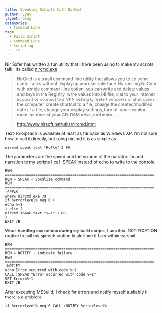 ```yaml
---
title: Speaking Scripts With NirCmd
author: Evan
layout: blog
categories:
  - Command Line
tags:
  - Build Script
  - Command Line
  - Scripting
  - TTS
---
```

 [1]: http://www.nirsoft.net/utils/nircmd.html
Nir Sofer has written a fun utility that I have been using to make my scripts talk.  Its called [nircmd.exe][1]

> NirCmd is a small command-line utility that allows you to do some useful tasks without displaying any user interface. By running NirCmd with simple command-line option, you can write and delete values and keys in the Registry, write values into INI file, dial to your internet account or connect to a VPN network, restart windows or shut down the computer, create shortcut to a file, change the created/modified date of a file, change your display settings, turn off your monitor, open the door of your CD-ROM drive, and more&#8230;
>
> http://www.nirsoft.net/utils/nircmd.html

Text-To-Speach is available at least as far back as Windows XP. I&#8217;m not sure how to call it directly, but using nircmd it is as simple as



```Shell
nircmd speak text "Hello" 2 60
```

The parameters are the speed and the volume of the narrator. To add narration to my scripts I call :SPEAK instead of echo to write to the console.

```Shell
REM =====================================================================
REM = SPEAK - vocalize command
REM =====================================================================
:SPEAK
where nircmd.exe /Q
if %errorlevel% neq 0 (
echo %~1
) else (
nircmd speak text "%~1" 2 60
)
EXIT /B
```

When handling exceptions during my build scripts, I use this :NOTIFICATION routine to call my speech routine to alert me if I am within earshot.

```Shell
REM =====================================================================
REM = NOTIFY - indicate failure
REM =====================================================================
:NOTIFY
echo Error occurred with code %~1
CALL :SPEAK "Error occurred with code %~1"
SET Error=%~1
EXIT /B
```

After executing MSBuild, I check for errors and notify myself audiably if there is a problem.

```Shell
if %errorlevel% neq 0 CALL :NOTIFY %errorlevel%
```
